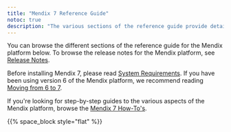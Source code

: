 ```yaml
---
title: "Mendix 7 Reference Guide"
notoc: true
description: "The various sections of the reference guide provide details on the features and functionality of the Mendix platform."
---
```


You can browse the different sections of the reference guide for the Mendix platform below. To browse the release notes for the Mendix platform, see [Release Notes](/releasenotes/index).

Before installing Mendix 7, please read [System Requirements](system-requirements). If you have been using version 6 of the Mendix platform, we recommend reading [Moving from 6 to 7](moving-from-6-to-7).

If you're looking for step-by-step guides to the various aspects of the Mendix platform, browse the [Mendix 7 How-To's](/howto).

{{% space_block style="flat" %}}
